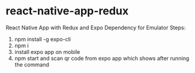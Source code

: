 # react-native-app-redux

React Native App with Redux and Expo Dependency for Emulator
Steps:
1. npm install -g expo-cli
2. npm i
3. install expo app on mobile
4. npm start and scan qr code from expo app which shows after running the command
